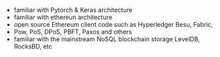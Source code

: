 - familiar with Pytorch & Keras architecture
- familiar with ethereun architecture
- open source Ethereum client code such as Hyperledger Besu, Fabric,
- Pow, PoS, DPoS, PBFT, Paxos and others
- familiar with the mainstream NoSQL blockchain storage LevelDB, RocksBD, etc

<!---
iamtowne/iamtowne is a ✨ special ✨ repository because its `README.md` (this file) appears on your GitHub profile.
You can click the Preview link to take a look at your changes.
--->
